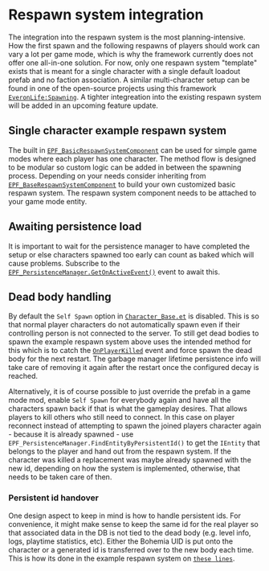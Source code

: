 # Respawn system integration
The integration into the respawn system is the most planning-intensive. How the first spawn and the following respawns of players should work can vary a lot per game mode, which is why the framework currently does not offer one all-in-one solution. For now, only one respawn system "template" exists that is meant for a single character with a single default loadout prefab and no faction association. A similar multi-character setup can be found in one of the open-source projects using this framework [`EveronLife:Spawning`](https://github.com/EveronLife/EveronLife/tree/main/src/Scripts/Game/Feature/Character/Spawning).
A tighter integreation into the existing respawn system will be added in an upcoming feature update.

## Single character example respawn system
The built in [`EPF_BasicRespawnSystemComponent`](https://enfusionengine.com/api/redirect?to=enfusion://ScriptEditor/Scripts/Game/RespawnSystem/EPF_BasicRespawnSystemComponent.c;5) can be used for simple game modes where each player has one character. The method flow is designed to be modular so custom logic can be added in between the spawning process. Depending on your needs consider inheriting from [`EPF_BaseRespawnSystemComponent`](https://enfusionengine.com/api/redirect?to=enfusion://ScriptEditor/Scripts/Game/RespawnSystem/EPF_BaseRespawnSystemComponent.c;14) to build your own customized basic respawn system. The respawn system component needs to be attached to your game mode entity.

## Awaiting persistence load
It is important to wait for the persistence manager to have completed the setup or else characters spawned too early can count as baked which will cause problems. Subscribe to the [`EPF_PersistenceManager.GetOnActiveEvent()`](https://enfusionengine.com/api/redirect?to=enfusion://ScriptEditor/Scripts/Game/EPF_PersistenceManager.c;110) event to await this.

## Dead body handling
By default the `Self Spawn` option in [`Character_Base.et`](https://enfusionengine.com/api/redirect?to=enfusion://ResourceManager/~EnfusionPersistenceFramework:Prefabs/Characters/Core/Character_Base.et) is disabled. This is so that normal player characters do not automatically spawn even if their controlling person is not connected to the server. To still get dead bodies to spawn the example respawn system above uses the intended method for this which is to catch the [`OnPlayerKilled`](https://enfusionengine.com/api/redirect?to=enfusion://ScriptEditor/Scripts/Game/RespawnSystem/EPF_BasicRespawnSystemComponent.c;33) event and force spawn the dead body for the next restart. The garbage manager lifetime persistence info will take care of removing it again after the restart once the configured decay is reached.

Alternatively, it is of course possible to just override the prefab in a game mode mod, enable `Self Spawn` for everybody again and have all the characters spawn back if that is what the gameplay desires. That allows players to kill others who still need to connect. In this case on player reconnect instead of attempting to spawn the joined players character again - because it is already spawned - use `EPF_PersistenceManager.FindEntityByPersistentId()` to get the `IEntity` that belongs to the player and hand out from the respawn system. If the character was killed a replacement was maybe already spawned with the new id, depending on how the system is implemented, otherwise, that needs to be taken care of then.

### Persistent id handover
One design aspect to keep in mind is how to handle persistent ids. For convenience, it might make sense to keep the same id for the real player so that associated data in the DB is not tied to the dead body (e.g. level info, logs, playtime statistics, etc). Either the Bohemia UID is put onto the character or a generated id is transferred over to the new body each time. This is how its done in the example respawn system on [`these lines`](https://enfusionengine.com/api/redirect?to=enfusion://ScriptEditor/Scripts/Game/RespawnSystem/EPF_BasicRespawnSystemComponent.c;43).
